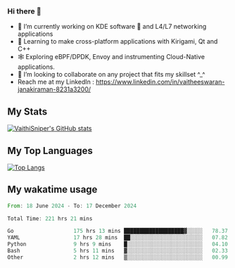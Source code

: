 ### Hi there 👋

- 🔭 I’m currently working on KDE software 💓 and L4/L7 networking applications 
- 📖 Learning to make cross-platform applications with Kirigami, Qt and C++
- 🕸️ Exploring eBPF/DPDK, Envoy and instrumenting Cloud-Native applications. 
- 👯 I’m looking to collaborate on any project that fits my skillset ^_^
- Reach me at my LinkedIn : https://www.linkedin.com/in/vaitheeswaran-janakiraman-8231a3200/

## My Stats
[![VaithiSniper's GitHub stats](https://github-readme-stats.vercel.app/api?username=VaithiSniper&hide=stars&theme=radical)](https://github.com/anuraghazra/github-readme-stats)

## My Top Languages

[![Top Langs](https://github-readme-stats.vercel.app/api/top-langs/?username=VaithiSniper&layout=compact)](https://github.com/anuraghazra/github-readme-stats)

## My wakatime usage

<!--START_SECTION:waka-->

```rust
From: 18 June 2024 - To: 17 December 2024

Total Time: 221 hrs 21 mins

Go                   175 hrs 13 mins ███████████████████▓░░░░░   78.37 %
YAML                 17 hrs 28 mins  ██░░░░░░░░░░░░░░░░░░░░░░░   07.82 %
Python               9 hrs 9 mins    █░░░░░░░░░░░░░░░░░░░░░░░░   04.10 %
Bash                 5 hrs 11 mins   ▓░░░░░░░░░░░░░░░░░░░░░░░░   02.33 %
Other                2 hrs 12 mins   ▒░░░░░░░░░░░░░░░░░░░░░░░░   00.99 %
```

<!--END_SECTION:waka-->
